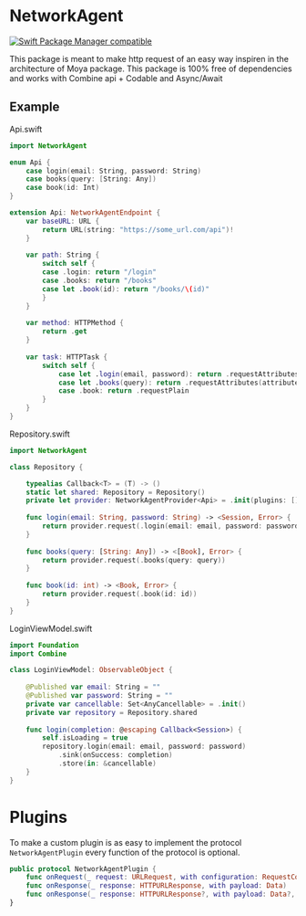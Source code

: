 # NetworkAgent

<p>
<a href="https://github.com/apple/swift-package-manager"><img src="https://camo.githubusercontent.com/685501f58b5a9e01d0dfde93d60b80f46c275435c0bfd09bb9bc9dd0dde9a830/68747470733a2f2f696d672e736869656c64732e696f2f62616467652f53776966742532305061636b6167652532304d616e616765722d636f6d70617469626c652d627269676874677265656e2e737667" alt="Swift Package Manager compatible" data-canonical-src="https://img.shields.io/badge/Swift%20Package%20Manager-compatible-brightgreen.svg" style="max-width:100%;"></a>
</p>

This package is meant to make http request of an easy way inspiren in the architecture of Moya package.
This package is 100% free of dependencies and works with Combine api + Codable and Async/Await

## Example

Api.swift
```Swift
import NetworkAgent

enum Api {
    case login(email: String, password: String)
    case books(query: [String: Any])
    case book(id: Int)
}

extension Api: NetworkAgentEndpoint {
    var baseURL: URL {
        return URL(string: "https://some_url.com/api")!
    }
    
    var path: String {
        switch self {
        case .login: return "/login"
        case .books: return "/books"
        case let .book(id): return "/books/\(id)"
        }
    }
    
    var method: HTTPMethod {
        return .get
    }
    
    var task: HTTPTask {
        switch self {
            case let .login(email, password): return .requestAttributes(attributes: ["email:" email, "password": password], encoding: .json)
            case let .books(query): return .requestAttributes(attributes: query, encoding: .url)
            case .book: return .requestPlain
        }
    }
}
```

Repository.swift
```Swift
import NetworkAgent

class Repository {

    typealias Callback<T> = (T) -> ()
    static let shared: Repository = Repository()
    private let provider: NetworkAgentProvider<Api> = .init(plugins: [])
    
    func login(email: String, password: String) -> <Session, Error> {
        return provider.request(.login(email: email, password: password))
    }
    
    func books(query: [String: Any]) -> <[Book], Error> {
        return provider.request(.books(query: query))
    }
    
    func book(id: int) -> <Book, Error> {
        return provider.request(.book(id: id))
    }
}
```

LoginViewModel.swift
```Swift
import Foundation
import Combine

class LoginViewModel: ObservableObject {
    
    @Published var email: String = ""
    @Published var password: String = ""
    private var cancellable: Set<AnyCancellable> = .init()
    private var repository = Repository.shared
    
    func login(completion: @escaping Callback<Session>) {
        self.isLoading = true
        repository.login(email: email, password: password)
            .sink(onSuccess: completion)
            .store(in: &cancellable)
    }
}
```

# Plugins

To make a custom plugin is as easy to implement the protocol `NetworkAgentPlugin`
every function of the protocol is optional. 

```Swift
public protocol NetworkAgentPlugin {
    func onRequest(_ request: URLRequest, with configuration: RequestConfiguration)
    func onResponse(_ response: HTTPURLResponse, with payload: Data)
    func onResponse(_ response: HTTPURLResponse?, with payload: Data?, receiving error: NetworkAgent.NetworkError, from endpoint: NetworkAgentEndpoint)
}
```
